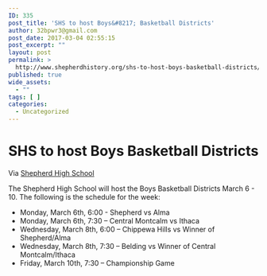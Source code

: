```yaml
---
ID: 335
post_title: 'SHS to host Boys&#8217; Basketball Districts'
author: 32bpwr3@gmail.com
post_date: 2017-03-04 02:55:15
post_excerpt: ""
layout: post
permalink: >
  http://www.shepherdhistory.org/shs-to-host-boys-basketball-districts/
published: true
wide_assets:
  - ""
tags: [ ]
categories:
  - Uncategorized
---
```

<h1>SHS to host Boys Basketball Districts</h1>

Via <a href="https://www.facebook.com/shepherdmihs/?hc_ref=PAGES_TIMELINE&amp;fref=nf">Shepherd High School</a>

The Shepherd High School will host the Boys Basketball Districts  March 6 - 10. The following is the schedule for the week:

<ul>
<li>Monday, March 6th, 6:00 - Shepherd vs Alma</li>
<li>Monday, March 6th, 7:30 –   Central Montcalm vs Ithaca</li>
<li>Wednesday, March 8th, 6:00 – Chippewa Hills vs Winner of Shepherd/Alma</li>
<li>Wednesday, March 8th, 7:30 – Belding vs Winner of Central Montcalm/Ithaca</li>
<li>Friday, March 10th, 7:30 –   Championship Game</li>
</ul>